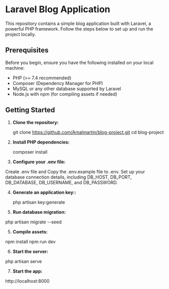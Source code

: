 # Laravel Blog Application

This repository contains a simple blog application built with Laravel, a powerful PHP framework. Follow the steps below to set up and run the project locally.

## Prerequisites

Before you begin, ensure you have the following installed on your local machine:

- PHP (>= 7.4 recommended)
- Composer (Dependency Manager for PHP)
- MySQL or any other database supported by Laravel
- Node.js with npm (for compiling assets if needed)

## Getting Started

1. **Clone the repository:**

   git clone https://github.com/Amalmartin/blog-project.git
   cd blog-project

2. **Install PHP dependencies:**

   composer install

3. **Configure your .env file:**

Create .env file and Copy the .env.example file to .env. Set up your database connection details, including DB_HOST, DB_PORT, DB_DATABASE, DB_USERNAME, and DB_PASSWORD.

4. **Generate an application key::**

   php artisan key:generate

4. **Run database migration:**

php artisan migrate --seed

5. **Compile assets:**

npm install
npm run dev

6. **Start the server:**

php artisan serve

7. **Start the app:**

http://localhost:8000